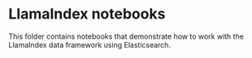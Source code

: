 # LlamaIndex notebooks

This folder contains notebooks that demonstrate how to work with the LlamaIndex data framework using Elasticsearch.

<!-- The following notebooks are available:
The following notebooks are available:

0. [Quick start](#0-quick-start)
1. [Keyword, querying, filtering](#1-keyword-querying-filtering)
2. [Hybrid search](#2-hybrid-search)
3. [Semantic search with ELSER](#3-semantic-search-with-elser)
4. [Multilingual semantic search](#4-multilingual-semantic-search)

## Notebooks

### <NOTEBOOK_NAME>
--->
